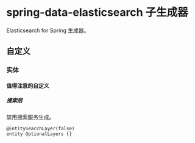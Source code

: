 # spring-data-elasticsearch 子生成器

Elasticsearch for Spring 生成器。

## 自定义

### 实体

#### 值得注意的自定义

##### 搜索层

禁用搜索服务生成。

```
@EntitySearchLayer(false)
entity OptionalLayers {}
```

   
